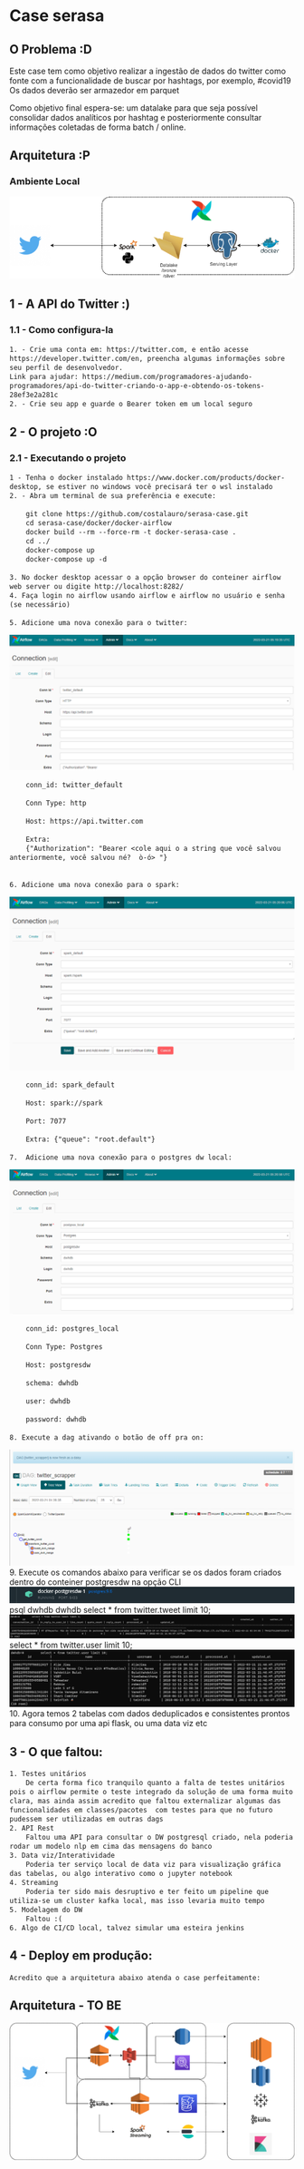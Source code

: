 # Case serasa

## O Problema :D
Este case tem como objetivo realizar a ingestão de dados do twitter como fonte
com a funcionalidade de buscar por hashtags, por exemplo, #covid19
Os dados deverão ser armazedor em parquet

Como objetivo final espera-se: um datalake para que seja possível consolidar dados analíticos por hashtag e posteriormente consultar informações coletadas de forma batch / online.

## Arquitetura :P

### Ambiente Local
![](docs/arquitetura-case-serasa-local.drawio.png)


## 1 - A API do Twitter :)

### 1.1 - Como configura-la
    1. - Crie uma conta em: https://twitter.com, e então acesse https://developer.twitter.com/en, preencha algumas informações sobre seu perfil de desenvolvedor. 
    Link para ajudar: https://medium.com/programadores-ajudando-programadores/api-do-twitter-criando-o-app-e-obtendo-os-tokens-28ef3e2a281c
    2. - Crie seu app e guarde o Bearer token em um local seguro

## 2 - O projeto :O

### 2.1 - Executando o projeto

    1 - Tenha o docker instalado https://www.docker.com/products/docker-desktop, se estiver no windows você precisará ter o wsl instalado
    2. - Abra um terminal de sua preferência e execute:
        
        git clone https://github.com/costalauro/serasa-case.git
        cd serasa-case/docker/docker-airflow
        docker build --rm --force-rm -t docker-serasa-case .
        cd ../
        docker-compose up
        docker-compose up -d
        
    3. No docker desktop acessar o a opção browser do conteiner airflow web server ou digite http://localhost:8282/
    4. Faça login no airflow usando airflow e airflow no usuário e senha (se necessário)
    
    5. Adicione uma nova conexão para o twitter:
![](docs/twitter_connection.png)

        conn_id: twitter_default

        Conn Type: http

        Host: https://api.twitter.com

        Extra: 
        {"Authorization": "Bearer <cole aqui o a string que você salvou anteriormente, você salvou né?  ò-ó> "}


    6. Adicione uma nova conexão para o spark:
![](docs/spark_connection.png)

        conn_id: spark_default

        Host: spark://spark

        Port: 7077

        Extra: {"queue": "root.default"}

    7.  Adicione uma nova conexão para o postgres dw local:
![](docs/jdbc-dw.png)

        conn_id: postgres_local

        Conn Type: Postgres

        Host: postgresdw

        schema: dwhdb

        user: dwhdb

        password: dwhdb
        
    8. Execute a dag ativando o botão de off pra on:
![](docs/dag-execucao.png)
    9.  Execute os comandos abaixo para verificar se os dados foram criados dentro do conteiner postgresdw na opção CLI
![](docs/postgrescli.png)
        psql dwhdb dwhdb
        select * from twitter.tweet limit 10;
![](docs/tweet.png)
        select * from twitter.user limit 10;
![](docs/user.png)
    10. Agora temos 2 tabelas com dados deduplicados e consistentes prontos para consumo por uma api flask, ou uma data viz etc

## 3 - O que faltou:

    1. Testes unitários
        De certa forma fico tranquilo quanto a falta de testes unitários pois o airflow permite o teste integrado da solução de uma forma muito clara, mas ainda assim acredito que faltou externalizar algumas das funcionalidades em classes/pacotes  com testes para que no futuro pudessem ser utilizadas em outras dags
    2. API Rest
        Faltou uma API para consultar o DW postgresql criado, nela poderia rodar um modelo nlp em cima das mensagens do banco
    3. Data viz/Interatividade
        Poderia ter serviço local de data viz para visualização gráfica das tabelas, ou algo interativo como o jupyter notebook
    4. Streaming
        Poderia ter sido mais desruptivo e ter feito um pipeline que utiliza-se um cluster kafka local, mas isso levaria muito tempo
    5. Modelagem do DW
        Faltou :(
    6. Algo de CI/CD local, talvez simular uma esteira jenkins

## 4 - Deploy em produção:
    Acredito que a arquitetura abaixo atenda o case perfeitamente:
## Arquitetura - TO BE
![](docs/arquitetura-case-serasa.drawio.png)